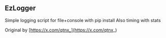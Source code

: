 ## EzLogger
Simple logging script for file+console with pip install
Also timing with stats

Original by [https://x.com/qtnx_](https://x.com/qtnx_)